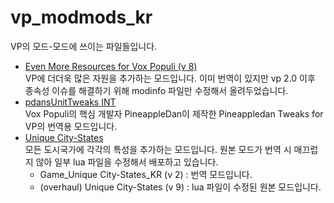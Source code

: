 # vp_modmods_kr
VP의 모드-모드에 쓰이는 파일들입니다.
- [Even More Resources for Vox Populi (v 8)](http://gall.dcinside.com/civilization/186196)  
VP에 더더욱 많은 자원을 추가하는 모드입니다. 이미 번역이 있지만 vp 2.0 이후 종속성 이슈를 해결하기 위해 modinfo 파일만 수정해서 올려두었습니다.
- [pdansUnitTweaks INT](https://gall.dcinside.com/civilization/262596)  
Vox Populi의 핵심 개발자 PineappleDan이 제작한 Pineappledan Tweaks for VP의 번역용 모드입니다.
- [Unique City-States](https://gall.dcinside.com/civilization/265235)  
모든 도시국가에 각각의 특성을 추가하는 모드입니다. 원본 모드가 번역 시 매끄럽지 않아 일부 lua 파일을 수정해서 배포하고 있습니다.  
  - Game_Unique City-States_KR (v 2) : 번역 모드입니다.
  - (overhaul) Unique City-States (v 9) : lua 파일이 수정된 원본 모드입니다.
